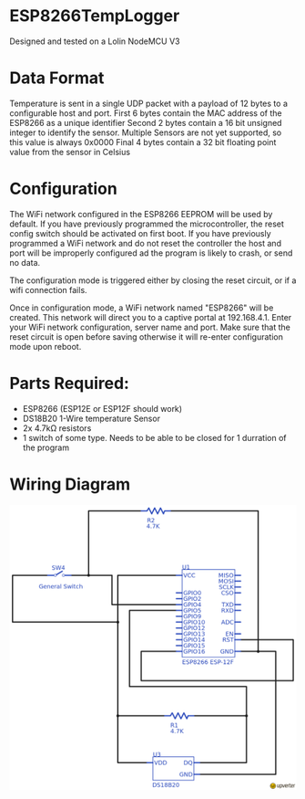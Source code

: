 # ESP8266TempLogger
Designed and tested on a Lolin NodeMCU V3

# Data Format
Temperature is sent in a single UDP packet with a payload of 12 bytes to a configurable host and port. 
First 6 bytes contain the MAC address of the ESP8266 as a unique identifier
Second 2 bytes contain a 16 bit unsigned integer to identify the sensor. Multiple Sensors are not yet supported, so this value is always 0x0000
Final 4 bytes contain a 32 bit floating point value from the sensor in Celsius 

# Configuration
The WiFi network configured in the ESP8266 EEPROM will be used by default. If you have previously programmed the microcontroller, the reset config switch should be activated on first boot. If you have previously programmed a WiFi network and do not reset the controller the host and port will be improperly configured ad the program is likely to crash, or send no data.

The configuration mode is triggered either by closing the reset circuit, or if a wifi connection fails. 

Once in configuration mode, a WiFi network named "ESP8266" will be created. This network will direct you to a captive portal at 192.168.4.1. Enter your WiFi network configuration, server name and port. Make sure that the reset circuit is open before saving otherwise it will re-enter configuration mode upon reboot. 

# Parts Required:
 * ESP8266 (ESP12E or ESP12F should work)
 * DS18B20 1-Wire temperature Sensor
 * 2x 4.7kΩ resistors
 * 1 switch of some type. Needs to be able to be closed for 1 durration of the program
 
 # Wiring Diagram
![schematic](/Wiring.png "Wiring Diagram")

